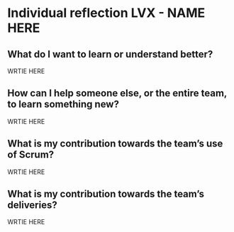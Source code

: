 # Individual reflection LVX - NAME HERE
## What do I want to learn or understand better?
WRTIE HERE
## How can I help someone else, or the entire team, to learn something new?
WRTIE HERE
## What is my contribution towards the team’s use of Scrum?
WRTIE HERE
## What is my contribution towards the team’s deliveries?
WRTIE HERE
